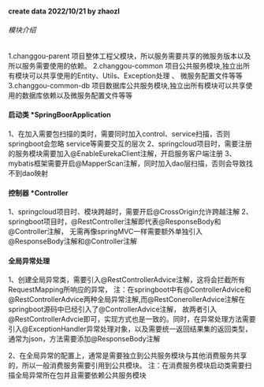 #### create data 2022/10/21 by zhaozl

###### 模块介绍 ######

1.changgou-parent
项目整体工程父模块，所以服务需要共享的微服务版本以及所以服务需要使用的依赖。
2.changgou-common
项目公共服务模块,独立出所有模块可以共享使用的Entity、Utils、Exception处理 、
微服务配置文件等等
3.changgou-common-db
项目数据库公共服务模块,独立出所有模块可以共享使用的数据库依赖以及微服务配置文件等等


#### 启动类  *SpringBoorApplication

1、在加入需要包扫描的类时，需要同时加入control、service扫描，否则springboot会忽略
service等需要交互的层次
2、springcloud项目时，需要注册的服务模块需要加入@EnableEurekaClient注解，开启服务客户端注册
3、mybatis框架需要开启@MapperScan注解，同时加入dao层扫描，否则会导致找不到dao映射

#### 控制器  *Controller
1、springcloud项目时、模块跨越时，需要开启@CrossOrigin允许跨越注解
2、springboot项目时，@RestController注解即代表@ResponseBody和@Controller注解，
   无需再像springMVC一样需要额外单独引入@ResponseBody注解和@Controller注解
    
#### 全局异常处理
1、创建全局异常类，需要引入@RestControllerAdvice注解，这将会拦截所有RequestMapping所响应的异常，
注：在springboot中有@ControllerAdvice和@RestControllerAdvice两种全局异常注解,而@RestConerollerAdvice注解在springboot源码中已经引入了@ControllerAdvice注解，
故两者引入@RestControllerAdvcie即可，实现方式也是一致的。同时，在异常处理方法需要引入@ExceptionHandler异常处理对象，以及需要统一返回结果集的返回类型，通常为json，方法需要添加@ResponseBody注解


2、在全局异常的配置上，通常是需要独立到公共服务模块与其他消费服务共享的，所以一般消费服务需要引用到公共模块。
注：在消费服务模块启动类需要扫描全局异常所在包并且需要依赖公共服务模块